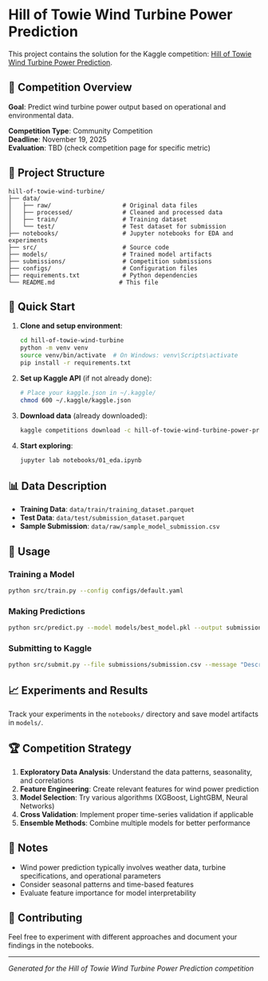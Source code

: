 # Hill of Towie Wind Turbine Power Prediction

This project contains the solution for the Kaggle competition: [Hill of Towie Wind Turbine Power Prediction](https://www.kaggle.com/competitions/hill-of-towie-wind-turbine-power-prediction).

## 🎯 Competition Overview

**Goal**: Predict wind turbine power output based on operational and environmental data.

**Competition Type**: Community Competition  
**Deadline**: November 19, 2025  
**Evaluation**: TBD (check competition page for specific metric)

## 📁 Project Structure

```
hill-of-towie-wind-turbine/
├── data/
│   ├── raw/                    # Original data files
│   ├── processed/              # Cleaned and processed data
│   ├── train/                  # Training dataset
│   └── test/                   # Test dataset for submission
├── notebooks/                  # Jupyter notebooks for EDA and experiments
├── src/                        # Source code
├── models/                     # Trained model artifacts
├── submissions/                # Competition submissions
├── configs/                    # Configuration files
├── requirements.txt            # Python dependencies
└── README.md                  # This file
```

## 🚀 Quick Start

1. **Clone and setup environment**:
   ```bash
   cd hill-of-towie-wind-turbine
   python -m venv venv
   source venv/bin/activate  # On Windows: venv\Scripts\activate
   pip install -r requirements.txt
   ```

2. **Set up Kaggle API** (if not already done):
   ```bash
   # Place your kaggle.json in ~/.kaggle/
   chmod 600 ~/.kaggle/kaggle.json
   ```

3. **Download data** (already downloaded):
   ```bash
   kaggle competitions download -c hill-of-towie-wind-turbine-power-prediction
   ```

4. **Start exploring**:
   ```bash
   jupyter lab notebooks/01_eda.ipynb
   ```

## 📊 Data Description

- **Training Data**: `data/train/training_dataset.parquet`
- **Test Data**: `data/test/submission_dataset.parquet`  
- **Sample Submission**: `data/raw/sample_model_submission.csv`

## 🔧 Usage

### Training a Model
```bash
python src/train.py --config configs/default.yaml
```

### Making Predictions
```bash
python src/predict.py --model models/best_model.pkl --output submissions/submission.csv
```

### Submitting to Kaggle
```bash
python src/submit.py --file submissions/submission.csv --message "Description of submission"
```

## 📈 Experiments and Results

Track your experiments in the `notebooks/` directory and save model artifacts in `models/`.

## 🏆 Competition Strategy

1. **Exploratory Data Analysis**: Understand the data patterns, seasonality, and correlations
2. **Feature Engineering**: Create relevant features for wind power prediction
3. **Model Selection**: Try various algorithms (XGBoost, LightGBM, Neural Networks)
4. **Cross Validation**: Implement proper time-series validation if applicable
5. **Ensemble Methods**: Combine multiple models for better performance

## 📝 Notes

- Wind power prediction typically involves weather data, turbine specifications, and operational parameters
- Consider seasonal patterns and time-based features
- Evaluate feature importance for model interpretability

## 🤝 Contributing

Feel free to experiment with different approaches and document your findings in the notebooks.

---
*Generated for the Hill of Towie Wind Turbine Power Prediction competition*